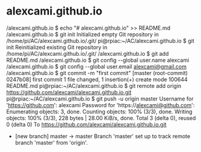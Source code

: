 # alexcami.github.io

/alexcami.github.io $ echo "# alexcami.github.io" >> README.md
/alexcami.github.io $ git init
Initialized empty Git repository in /home/pi/AC/alexcami.github.io/.git/
pi@rpiac:~/AC/alexcami.github.io $ git init
Reinitialized existing Git repository in /home/pi/AC/alexcami.github.io/.git/
/alexcami.github.io $ git add README.md
/alexcami.github.io $ git config --global user.name alexcami
/alexcami.github.io $ git config --global user.email alexcami@gmail.com
/alexcami.github.io $ git commit -m "first commit"
[master (root-commit) 0247b08] first commit
 1 file changed, 1 insertion(+)
 create mode 100644 README.md
pi@rpiac:~/AC/alexcami.github.io $ git remote add origin https://github.com/alexcami/alexcami.github.io.git
pi@rpiac:~/AC/alexcami.github.io $ git push -u origin master
Username for 'https://github.com': alexcami
Password for 'https://alexcami@github.com': 
Enumerating objects: 3, done.
Counting objects: 100% (3/3), done.
Writing objects: 100% (3/3), 228 bytes | 28.00 KiB/s, done.
Total 3 (delta 0), reused 0 (delta 0)
To https://github.com/alexcami/alexcami.github.io.git
 * [new branch]      master -> master
Branch 'master' set up to track remote branch 'master' from 'origin'.
